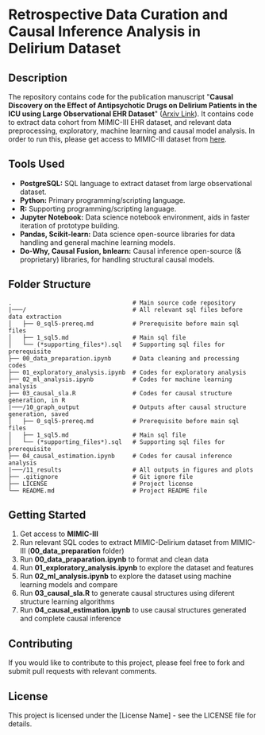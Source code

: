 # Retrospective Data Curation and Causal Inference Analysis in Delirium Dataset

## Description

The repository contains code for the publication manuscript "**Causal Discovery on the Effect of Antipsychotic Drugs on Delirium Patients in the ICU using Large Observational EHR Dataset**" ([Arxiv Link](https://arxiv.org/abs/2205.01057)). It contains code to extract data cohort from MIMIC-III EHR dataset, and relevant data preprocessing, exploratory, machine learning and causal model analysis. In order to run this, please get access to MIMIC-III dataset from [here](https://physionet.org/content/mimiciii/1.4/).

## Tools Used

- **PostgreSQL:** SQL language to extract dataset from large observational dataset.
- **Python:** Primary programming/scripting language.
- **R:** Supporting programming/scripting language.
- **Jupyter Notebook:** Data science notebook environment, aids in faster iteration of prototype building.
- **Pandas, Scikit-learn:** Data science open-source libraries for data handling and general machine learning models.
- **Do-Why, Causal Fusion, bnlearn:** Causal inference open-source (& proprietary) libraries, for handling structural causal models.

## Folder Structure

```plaintext
.                                  # Main source code repository
|───/                              # All relevant sql files before data extraction
│   ├── 0_sql5-prereq.md           # Prerequisite before main sql files 
│   ├── 1_sql5.md                  # Main sql file
│   └── (*supporting_files*).sql   # Supporting sql files for prerequisite
├── 00_data_preparation.ipynb      # Data cleaning and processing codes
├── 01_exploratory_analysis.ipynb  # Codes for exploratory analysis
├── 02_ml_analysis.ipynb           # Codes for machine learning analysis
├── 03_causal_sla.R                # Codes for causal structure generation, in R
|───/10_graph_output               # Outputs after causal structure generation, saved
│   ├── 0_sql5-prereq.md           # Prerequisite before main sql files 
│   ├── 1_sql5.md                  # Main sql file
│   └── (*supporting_files*).sql   # Supporting sql files for prerequisite
├── 04_causal_estimation.ipynb     # Codes for causal inference analysis
|───/11_results                    # All outputs in figures and plots
├── .gitignore                     # Git ignore file
├── LICENSE                        # Project license
└── README.md                      # Project README file
```

## Getting Started
1. Get access to **MIMIC-III**
2. Run relevant SQL codes to extract MIMIC-Delirium dataset from MIMIC-III (**00_data_preparation** folder)
3. Run **00_data_praparation.ipynb** to format and clean data
4. Run **01_exploratory_analysis.ipynb** to explore the dataset and features
5. Run **02_ml_analysis.ipynb** to explore the dataset using machine learning models and compare
6. Run **03_causal_sla.R** to generate causal structures using diferent structure learning algorithms
7. Run **04_causal_estimation.ipynb** to use causal structures generated and complete causal inference


## Contributing
If you would like to contribute to this project, please feel free to fork and submit pull requests with relevant comments.

## License
This project is licensed under the [License Name] - see the LICENSE file for details.
